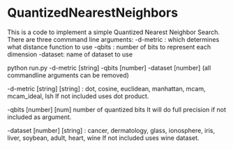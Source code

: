 # QuantizedNearestNeighbors

This is a code to implement a simple Quantized Nearest Neighbor Search. There are three commmand line arguments:
-d-metric : which determines what distance function to use
-qbits : number of bits to represent each dimension
-dataset: name of dataset to use

python run.py -d-metric [string] -qbits [number] -dataset [number]
(all commandline arguments can be removed)

-d-metric [string]
[string] : dot, cosine, euclidean, manhattan, mcam, mcam_ideal, lsh
If not included uses dot product.

-qbits [number]
[num] number of quantized bits
It will do full precision if not included as argument.

-dataset [number]
[string] : cancer, dermatology, glass, ionosphere, iris, liver, soybean, adult, heart, wine
If not included uses wine dataset.
